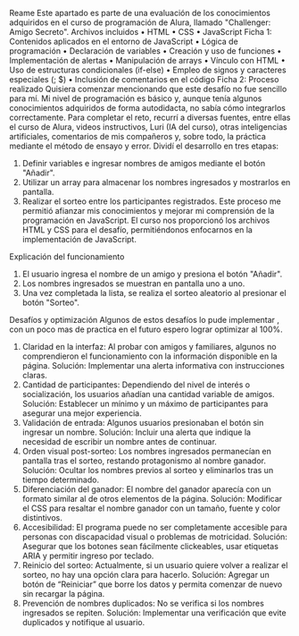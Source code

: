 Reame
Este apartado es parte de una evaluación de los conocimientos adquiridos en el curso de programación de Alura, llamado "Challenger: Amigo Secreto".
Archivos incluidos
•	HTML
•	CSS
•	JavaScript
Ficha 1: Contenidos aplicados en el entorno de JavaScript
•	Lógica de programación
•	Declaración de variables
•	Creación y uso de funciones
•	Implementación de alertas
•	Manipulación de arrays
•	Vínculo con HTML
•	Uso de estructuras condicionales (if-else)
•	Empleo de signos y caracteres especiales (; $)
•	Inclusión de comentarios en el código
Ficha 2: Proceso realizado
Quisiera comenzar mencionando que este desafío no fue sencillo para mí. Mi nivel de programación es básico y, aunque tenía algunos conocimientos adquiridos de forma autodidacta, no sabía cómo integrarlos correctamente.
Para completar el reto, recurrí a diversas fuentes, entre ellas el curso de Alura, videos instructivos, Luri (IA del curso), otras inteligencias artificiales, comentarios de mis compañeros y, sobre todo, la práctica mediante el método de ensayo y error.
Dividí el desarrollo en tres etapas:
1.	Definir variables e ingresar nombres de amigos mediante el botón "Añadir".
2.	Utilizar un array para almacenar los nombres ingresados y mostrarlos en pantalla.
3.	Realizar el sorteo entre los participantes registrados.
Este proceso me permitió afianzar mis conocimientos y mejorar mi comprensión de la programación en JavaScript.
El curso nos proporcionó los archivos HTML y CSS para el desafío, permitiéndonos enfocarnos en la implementación de JavaScript.










Explicación del funcionamiento
1.	El usuario ingresa el nombre de un amigo y presiona el botón "Añadir".
2.	Los nombres ingresados se muestran en pantalla uno a uno.
3.	Una vez completada la lista, se realiza el sorteo aleatorio al presionar el botón "Sorteo".

Desafíos y optimización
Algunos de estos desafíos lo pude implementar , con un poco mas de practica en el futuro espero lograr optimizar al 100%.
1.	Claridad en la interfaz: Al probar con amigos y familiares, algunos no comprendieron el funcionamiento con la información disponible en la página.
Solución: Implementar una alerta informativa con instrucciones claras.
2.	Cantidad de participantes: Dependiendo del nivel de interés o socialización, los usuarios añadían una cantidad variable de amigos.
Solución: Establecer un mínimo y un máximo de participantes para asegurar una mejor experiencia.
3.	Validación de entrada: Algunos usuarios presionaban el botón sin ingresar un nombre.
Solución: Incluir una alerta que indique la necesidad de escribir un nombre antes de continuar.
4.	Orden visual post-sorteo: Los nombres ingresados permanecían en pantalla tras el sorteo, restando protagonismo al nombre ganador.
Solución: Ocultar los nombres previos al sorteo y eliminarlos tras un tiempo determinado.
5.	Diferenciación del ganador: El nombre del ganador aparecía con un formato similar al de otros elementos de la página.
Solución: Modificar el CSS para resaltar el nombre ganador con un tamaño, fuente y color distintivos.
6.	Accesibilidad: El programa puede no ser completamente accesible para personas con discapacidad visual o problemas de motricidad.
Solución: Asegurar que los botones sean fácilmente clickeables, usar etiquetas ARIA y permitir ingreso por teclado.
7.	Reinicio del sorteo: Actualmente, si un usuario quiere volver a realizar el sorteo, no hay una opción clara para hacerlo.
Solución: Agregar un botón de “Reiniciar” que borre los datos y permita comenzar de nuevo sin recargar la página.
8.	Prevención de nombres duplicados: No se verifica si los nombres ingresados se repiten.
Solución: Implementar una verificación que evite duplicados y notifique al usuario.
